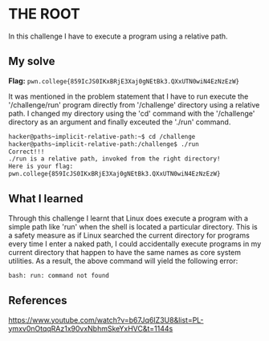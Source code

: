 # THE ROOT
In this challenge I have to execute a program using a relative path.

## My solve
**Flag:** `pwn.college{859IcJS0IKxBRjE3Xaj0gNEtBk3.QXxUTN0wiN4EzNzEzW}`

It was mentioned in the problem statement that I have to run execute the '/challenge/run' program directly from '/challenge' directory using a relative path. I changed my directory using the 'cd' command with the '/challenge' directory as an argument and finally exceuted the './run' command.

```bash
hacker@paths~implicit-relative-path:~$ cd /challenge
hacker@paths~implicit-relative-path:/challenge$ ./run
Correct!!!
./run is a relative path, invoked from the right directory!
Here is your flag:
pwn.college{859IcJS0IKxBRjE3Xaj0gNEtBk3.QXxUTN0wiN4EzNzEzW}
```

## What I learned
Through this challenge I learnt that Linux does execute a program with a simple path like 'run' when the shell is located a particular directory. This is a safety measure as if Linux searched the current directory for programs every time I enter a naked path, I could accidentally execute programs in my current directory that happen to have the same names as core system utilities. As a result, the above command will yield the following error:
```bash
bash: run: command not found
```
## References 
https://www.youtube.com/watch?v=b67Jq6IZ3U8&list=PL-ymxv0nOtqqRAz1x90vxNbhmSkeYxHVC&t=1144s

